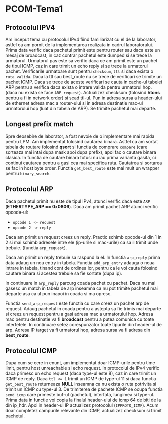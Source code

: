 # PCOM-Tema1

## Protocolul IPV4

Am inceput tema cu protocolul IPv4 fiind familiarizat cu el de la laborator, astfel ca am pornit de la implementarea realizata in cadrul laboratorului.
Prima data verific daca pachetul primit este pentru router sau daca este un mesaj de broadcast, in caz contrar pachetul este dumped si se trece la urmatorul.
Urmatorul pas este sa verific daca ce am primit este un pachet de tipul ICMP, caz in care trimit un echo reply si se trece la urmatorul pachet.
Verificarile urmatoare sunt pentru `checksum`, `ttl` si daca exista o `ruta valida`. Daca la ttl sau best_route nu se trece de verificari se trimite un pachet ICMP.
Daca se trece de aceste verificari se cauta in cache-ul tabelei ARP pentru a verifica daca exista o intrare valida pentru urmatorul hop. (daca nu exista se face `ARP request`).
Actualizez checksum (folosind **htons** pentru a fi in network order) si scad ttl-ul.
Pun in adresa sursa a header-ului de ethernet adresa mac a router-ului si in adresa destinatie mac-ul urmatorului hop (luat din tabela de ARP).
Se trimite pachetul mai departe.

## Longest prefix match

Spre deosebire de laborator, a fost nevoie de o implementare mai rapida pentru LPM. Am implementat folosind cautarea binara.
Astfel ca am sortat tabela de routare folosind **qsort** si functia de comprare `compare` (care sorteaza mai intai dupa mask apoi dupa prefix), apoi fac o cautare binara clasica.
In functia de cautare binara totusi nu iau prima varianta gasita, ci continui cautarea pentru a gasi cea mai specifica ruta. Cautatrea si sortarea se fac in host byte order.
Functia `get_best_route` este mai mult un wrapper pentru `binary_search`.

## Protocolul ARP

Daca pachetul primit nu este de tipul IPv4, atunci verific daca este `ARP` (**ETHERTYPE_ARP == 0x0806**).
Daca am primit pachet ARP atunci verific opcode-ul:

- `opcode 1 -> request`
- `opcode 2 -> reply` 

Daca am primit un request creez un reply. Practic schimb opcode-ul din 1 in 2 si mai schimb adresele intre ele (ip-urile si mac-urile) ca sa il trimit unde trebuie. (functia `arp_request`).

Daca am primit un reply trebuie sa raspund la el. In functia `arp_reply` prima data adaug un nou entry in tabela.
Functia `add_arp_entry` adauga o noua intrare in tabela, tinand cont de ordinea lor, pentru ca le voi cauta folosind cautare binara si acestea trebuie sa fie sortate (dupa ip).

In continuare in `arp_reply` parcurg coada pachet cu pachet. Daca nu mai gasesc un match in tabela de arp inseamna ca nu pot trimite pachetul mai departe asa ca ul pun inapoi in coada si ma opresc.

Functia `send_arp_request` este functia cu care creez un pachet arp de request. Adaug pachetul in coada pentru a astepta sa fie trimis mai departe si creez un request pentru a gasi adresa mac a urmatorului hop. Adresa mac pentru destinatie va fi **broadcast** pentru a putea comunica cu toate interfetele. In continuare setez corespunzator toate tipurile din header-ul de arp.
Adresa IP target va fi urmatorul hop, adresa sursa va fi adresa din **best_route**.

## Protocolul ICMP

Dupa cum se cere in enunt, am implementat doar ICMP-urile pentru time limit, pentru host unreachable si echo request.
In protocolul de IPv4 verific daca primesc un echo request (daca type-ul este 8), caz in care trimit un ICMP de reply.
Daca `ttl <= 1` trimit un ICMP de type-ul 11 si daca functia `get_best_route` returneaza **NULL** inseamna ca nu exista o ruta potrivita si trimit un ICMP cu type-ul 3.
De trimiterea de pachete ICMP se ocupa functia `send_icmp` care primeste buf-ul (pachetul), interfata, lungimea si type-ul. Prima data in functie voi copia la finalul header-ului de icmp 64 de biti de la din ip_hdr. Apoi in header-ul IP actualizez protocolul (`IPPROTO_ICMP`).
Acum doar completez campurile relevante din ICMP, actualizez checksum si trimit pachetul.




